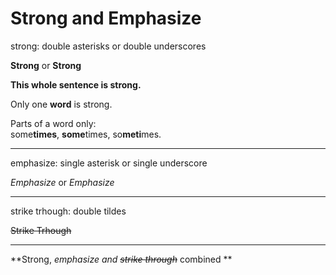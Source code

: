 # Strong and Emphasize

strong: double asterisks or double underscores

**Strong** or __Strong__

**This whole sentence is strong.**

Only one **word** is strong.

Parts of a word only:  
some**times**, **some**times, so**meti**mes.

---

emphasize: single asterisk or single underscore

*Emphasize* or _Emphasize_

---

strike trhough: double tildes

~~Strike Trhough~~

---

**Strong, _emphasize and ~~strike through~~_ combined **